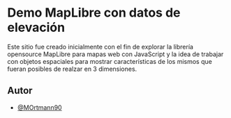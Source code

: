 
# Demo MapLibre con datos de elevación

Este sitio fue creado inicialmente con el fin de explorar la librería
        opensource MapLibre para mapas web con JavaScript y la idea de trabajar
        con objetos espaciales para mostrar características de los mismos que fueran
        posibles de realzar en 3 dimensiones.


## Autor

- [@MOrtmann90](https://www.linkedin.com/in/mauro-ortmann/)

